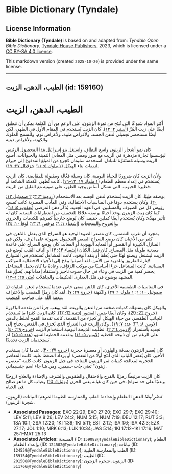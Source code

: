 # Bible Dictionary (Tyndale)

## License Information

**Bible Dictionary (Tyndale)** is based on and adapted from: _Tyndale Open Bible Dictionary_, [Tyndale House Publishers](https://tyndaleopenresources.com/), 2023, which is licensed under a [CC BY-SA 4.0 license](https://creativecommons.org/licenses/by-sa/4.0/legalcode.en).

This markdown version (created `2025-10-20`) is provided under the same license.



--------------------------------

## الطيب، الدهن، الزيت (id: 159160)

الطيب، الدهن، الزيت
===================

أكثر المواد شيوعًا التي تُنتَج من ثمرة الزيتون، على الرغم من أن الكلمة يمكن أن تنطبق أيضًا على زيت المُرِّ ([أستير ٢: ١٢](https://ref.ly/Esth2:12)). كان الزيت يُستخدَم في المقام الأول في الطهي، لكن أيضًا مستحضر تجميلي لدهن الجسد، ولأغراض طبية، ولأغراض نوم، وللمسح الملوك والكهنة، ولأغراض دينية.

كان نمو أشجار الزيتون واسع النطاق، واستغل بنو إسرائيل هذا المحصول الرئيس ليؤسسوا تجارة مزدهرة في الزيت مع صور ومصر. مثل المعادن الثمينة والحيوانات، أصبح الزيت وسيلة مُستَقرَّة للتبادل. استخدمه سليمان كجزءٍ من المبلغ المدفوع إلى حيرام لنفقات بناء الهيكل ([١ ملوك ٥: ١١](https://ref.ly/1Kgs5:11)؛ [حزقيال ٢٧: ١٧](https://ref.ly/Ezek27:17)).

ولأن الزيت كان ضروريًا للحياة اليومية، كان وسيلة فعَّالة ومقبولة للمقايضة. كان الزيت يُستخدَم في إعداد معظم الطعام ([١ ملوك ١٧: ١٢–١٦](https://ref.ly/1Kgs17:12-1Kgs17:16)). كانت تُطهى الكعكة الشائعة أو فطيرة الحبوب، التي تشكل أساس وجبة الظهر، على صينية مع القليل من الزيت.

بوصفه طِيبًا، كان الزيت يُستخدَم لدهن الجسد بعد الاستحمام ([رومية ٣: ٣](https://ref.ly/Ruth3:3)؛ [٢ صموئيل ١٢: ٢٠](https://ref.ly/2Sam12:20)). وكان يستخدم دومًا في المناسبات الاحتفالية، وفي المآدب المصرية كانت تُمسح رؤوس كل من الضيوف والمسليين. في العهد الجديد، يُذكَر دهن المرضى ([يعقوب ٥: ١٤](https://ref.ly/Jas5:14)). كما كان زيت الزيتون يؤخذ أحيانًا بوصفه علاجًا للتخفيف من اضطرابات المعدة. كان له تأثير مهدِّئ وكان يُستخدَم أيضًا كملين خفيف. كان يُوضع خارجياً كمرهم للكدمات والحروق والجروح والسحجات ([إشعياء ١: ٦](https://ref.ly/Isa1:6)؛ [مرقس ٦: ١٣](https://ref.ly/Mark6:13)؛ [لوقا ١٠: ٣٤](https://ref.ly/Luke10:34)).

بمجرد أن تغرب الشمس، كان مصدر الضوء الوحيد هو السراج الذي يعمل بالدُهن. في كثير من الأحيان كان يوضع السراج الصغير المحمول بسهولة على الرف، ولكن في المنازل الكبيرة أو القصور أو المعابد اليهودية أو المعابد، كان يوضع السراج على قاعدة معدنية طويلة مثل المصباح. كان فتيل الكتان ([إشعياء ٤٢: ٣](https://ref.ly/Isa42:3)) أو ألياف القنب يُوضع في الزيت ليشتعل ويصنع لهبًا حتى يُطفأ أو ينفد الوقود. كانت المشاعل تُستخدَم في الشوارع لإنارة الطريق وللمزيد من الأمن. لقد أضيفوا ببذخ إلى الأجواء الاحتفالية للمواكب المسائية. كانت المشاعل جزءًا أساسيًا من موكب الزفاف، وعادةً ما كان يحمل المشاعل يحضر كمية من الزيت في وعاء في حال حدوث تأخير واستنفاد إمداداتهم. يُصوَّر هذا المشهد بوضوح في مَثَل العذارى الحكيمات والجاهلات ([متى ٢٥: ١–١٣](https://ref.ly/Matt25:1-Matt25:13)).

في المناسبات الطقسية الأخرى، كان للدُهن معنى خاص عندما يُستخدَم لدهن الملوك ([١ صموئيل ١٠: ١](https://ref.ly/1Sam10:1)؛ [١ ملوك ١: ٣٩](https://ref.ly/1Kgs1:39)) والكهنة ([خروج ٢٩: ٧](https://ref.ly/Exod29:7)). لقد كان رمزًا للمنصب والاعتراف بنعمة الله على صاحب المنصب.

والهيكل كان يستهلك كميات ضخمة من الدهن والزيت. لقد يوهب جزءًا من تقدمة الباكورة ([خروج 22: 29](https://ref.ly/Exod22:29))، وكان أيضًا ضمن العشور ([تثنية 12: 17](https://ref.ly/Deut12:17)). كان الزيت كثيرًا ما يُستخدَم للجانب الطقسي من حياة الهيكل أو كجزء من التقدمة. كانت تقدمة القمح تُخلط بالدهن ([لاويين ٨: ٢٦](https://ref.ly/Lev8:26)؛ [عدد ٧: ١٩](https://ref.ly/Num7:19))، وكان الزيت في السراج الذي يُحرَق في القدس يحتاج إلى تجديد باستمرار ([لاويين ٢٤: ٢](https://ref.ly/Lev24:2)). تطلَّبت الذبيحة اليومية استخدام الزيت ([خروج ٢٩: ٤٠](https://ref.ly/Exod29:40))، على الرغم من أن ذبيحة الخطية ([لاويين ٥: ١١](https://ref.ly/Lev5:11)) وتقدمة الخطية السهو ([عدد ٥: ١٥](https://ref.ly/Num5:15)) لم يَستخدمان الزيت تحديدًا.

كان يُعصر الزيتون بمدقة والهاون، أو معصرة حجرية ([خروج ٢٧: ٢٠](https://ref.ly/Exod27:20)). عندما كان يستخدم الأخير، كان يُعصَر اللباب الذي أُنتَج أولا من المعصرة أو يزداد الضغط عليه. كانت المعاصر الحجرية لمعالجة كميات ثمر الزيتون المتاحة في جبل الزيتون. كانت كلمة "معصرة زيتون" تعني *جات\-سيمين،* ومن هنا جاء اسم جثسيماني.

كان الزيت مرتبطًا رمزيًا بالفرح والاحتفال والطقوس والشرف والإضاءة والعلاج (روحيًا وبدنيًا على حد سواء)، في حين كان غيابه يعني الحزن ([يوئيل1: 10](https://ref.ly/Joel1:10)) وغياب كل ما هو صالح في الحياة.

*انظر أيضًا* الدهن؛ الطعام وإعداده؛ الطب والممارسة الطبية؛ المرهم؛ النباتات (الزيتون، شجرة الزيتون).

* **Associated Passages:** EXO 22:29; EXO 27:20; EXO 29:7; EXO 29:40; LEV 5:11; LEV 8:26; LEV 24:2; NUM 5:15; NUM 7:19; DEU 12:17; RUT 3:3; 1SA 10:1; 2SA 12:20; 1KI 1:39; 1KI 5:11; EST 2:12; ISA 1:6; ISA 42:3; EZK 27:17; JOL 1:10; MRK 6:13; LUK 10:34; JAS 5:14; 1KI 17:12–1KI 17:16; MAT 25:1–MAT 25:13
* **Associated Articles:** المسحة (ID: `159082@TyndaleBibleDictionary`); الطعام وإعداد الطعام (ID: `124502@TyndaleBibleDictionary`); نباتات (ID: `124559@TyndaleBibleDictionary`); الطب والممارسة الطبية (ID: `159154@TyndaleBibleDictionary`); الطِيب (ID: `201508@TyndaleBibleDictionary`); الزيتون، شجرة الزيتون (ID: `511766@TyndaleBibleDictionary`)


